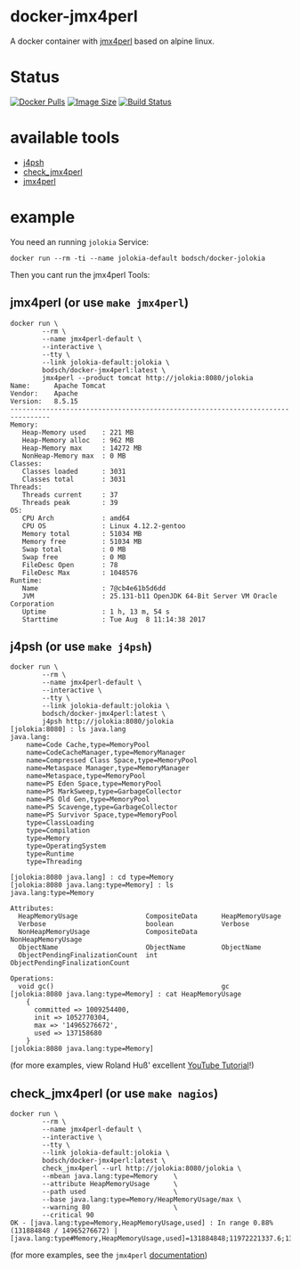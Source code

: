 docker-jmx4perl
==============

A docker container with [jmx4perl](http://search.cpan.org/~roland/jmx4perl/) based on alpine linux.


# Status

[![Docker Pulls](https://img.shields.io/docker/pulls/bodsch/docker-jmx4perl.svg?branch)][hub]
[![Image Size](https://images.microbadger.com/badges/image/bodsch/docker-jmx4perl.svg?branch)][microbadger]
[![Build Status](https://travis-ci.org/bodsch/docker-jmx4perl.svg?branch)][travis]

[hub]: https://hub.docker.com/r/bodsch/docker-jmx4perl/
[microbadger]: https://microbadger.com/images/bodsch/docker-jmx4perl
[travis]: https://travis-ci.org/bodsch/docker-jmx4perl

# available tools

 - [j4psh](http://search.cpan.org/~roland/jmx4perl/scripts/j4psh)
 - [check_jmx4perl](http://search.cpan.org/~roland/jmx4perl/scripts/check_jmx4perl)
 - [jmx4perl](http://search.cpan.org/~roland/jmx4perl/scripts/jmx4perl)


# example

You need an running `jolokia` Service:

    docker run --rm -ti --name jolokia-default bodsch/docker-jolokia

Then you cant run the jmx4perl Tools:


## jmx4perl (or use `make jmx4perl`)

```
docker run \
        --rm \
        --name jmx4perl-default \
        --interactive \
        --tty \
        --link jolokia-default:jolokia \
        bodsch/docker-jmx4perl:latest \
        jmx4perl --product tomcat http://jolokia:8080/jolokia
Name:      Apache Tomcat
Vendor:    Apache
Version:   8.5.15
--------------------------------------------------------------------------------
Memory:
   Heap-Memory used    : 221 MB
   Heap-Memory alloc   : 962 MB
   Heap-Memory max     : 14272 MB
   NonHeap-Memory max  : 0 MB
Classes:
   Classes loaded      : 3031
   Classes total       : 3031
Threads:
   Threads current     : 37
   Threads peak        : 39
OS:
   CPU Arch            : amd64
   CPU OS              : Linux 4.12.2-gentoo
   Memory total        : 51034 MB
   Memory free         : 51034 MB
   Swap total          : 0 MB
   Swap free           : 0 MB
   FileDesc Open       : 78
   FileDesc Max        : 1048576
Runtime:
   Name                : 7@cb4e61b5d6dd
   JVM                 : 25.131-b11 OpenJDK 64-Bit Server VM Oracle Corporation
   Uptime              : 1 h, 13 m, 54 s
   Starttime           : Tue Aug  8 11:14:38 2017
```

## j4psh (or use `make j4psh`)

```
docker run \
        --rm \
        --name jmx4perl-default \
        --interactive \
        --tty \
        --link jolokia-default:jolokia \
        bodsch/docker-jmx4perl:latest \
        j4psh http://jolokia:8080/jolokia
[jolokia:8080] : ls java.lang
java.lang:
    name=Code Cache,type=MemoryPool
    name=CodeCacheManager,type=MemoryManager
    name=Compressed Class Space,type=MemoryPool
    name=Metaspace Manager,type=MemoryManager
    name=Metaspace,type=MemoryPool
    name=PS Eden Space,type=MemoryPool
    name=PS MarkSweep,type=GarbageCollector
    name=PS Old Gen,type=MemoryPool
    name=PS Scavenge,type=GarbageCollector
    name=PS Survivor Space,type=MemoryPool
    type=ClassLoading
    type=Compilation
    type=Memory
    type=OperatingSystem
    type=Runtime
    type=Threading

[jolokia:8080 java.lang] : cd type=Memory
[jolokia:8080 java.lang:type=Memory] : ls
java.lang:type=Memory

Attributes:
  HeapMemoryUsage                 CompositeData      HeapMemoryUsage
  Verbose                         boolean            Verbose
  NonHeapMemoryUsage              CompositeData      NonHeapMemoryUsage
  ObjectName                      ObjectName         ObjectName
  ObjectPendingFinalizationCount  int                ObjectPendingFinalizationCount

Operations:
  void gc()                                          gc
[jolokia:8080 java.lang:type=Memory] : cat HeapMemoryUsage
    {
      committed => 1009254400,
      init => 1052770304,
      max => '14965276672',
      used => 137158680
    }
[jolokia:8080 java.lang:type=Memory]

```
(for more examples, view Roland Huß' excellent [YouTube Tutorial](https://www.youtube.com/watch?v=y9TuGzxD2To)!)

## check_jmx4perl (or use `make nagios`)

```
docker run \
        --rm \
        --name jmx4perl-default \
        --interactive \
        --tty \
        --link jolokia-default:jolokia \
        bodsch/docker-jmx4perl:latest \
        check_jmx4perl --url http://jolokia:8080/jolokia \
        --mbean java.lang:type=Memory    \
        --attribute HeapMemoryUsage      \
        --path used                      \
        --base java.lang:type=Memory/HeapMemoryUsage/max \
        --warning 80                     \
        --critical 90
OK - [java.lang:type=Memory,HeapMemoryUsage,used] : In range 0.88% (131884848 / 14965276672) | [java.lang:type#Memory,HeapMemoryUsage,used]=131884848;11972221337.6;13468749004.8;0;14965276672
```

(for more examples, see the `jmx4perl` [documentation](http://search.cpan.org/~roland/jmx4perl-1.12/scripts/check_jmx4perl))
